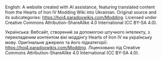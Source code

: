 English:
A website created with AI assistance, featuring translated content from the Hearts of Iron IV Modding Wiki into Ukrainian. Original source and its subcategories: https://hoi4.paradoxwikis.com/Modding. Licensed under Creative Commons Attribution-ShareAlike 4.0 International (CC BY-SA 4.0).

Українська:
Вебсайт, створений за допомогою штучного інтелекту, з перекладеним контентом вікі моддінгу Hearts of Iron IV на українську мову. Оригінальне джерело та його підкатегорії: https://hoi4.paradoxwikis.com/Modding. Ліцензовано під Creative Commons Attribution-ShareAlike 4.0 International (CC BY-SA 4.0).
